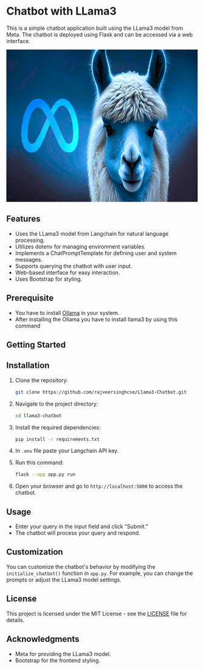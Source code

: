 
# Chatbot with LLama3

This is a simple chatbot application built using the LLama3 model from Meta. The chatbot is deployed using Flask and can be accessed via a web interface.

<o><img height="400" width="1000" src="https://github.com/rajveersinghcse/rajveersinghcse/blob/master/img/llama3.png" alt="llama"></p>

## Features

- Uses the LLama3 model from Langchain for natural language processing.
- Utilizes dotenv for managing environment variables.
- Implements a ChatPromptTemplate for defining user and system messages.
- Supports querying the chatbot with user input.
- Web-based interface for easy interaction.
- Uses Bootstrap for styling.

## Prerequisite

- You have to install [Ollama](https://ollama.com/download) in your system.
- After installing the Ollama you have to install llama3 by using this command

## Getting Started

## Installation

1. Clone the repository:

   ```bash
   git clone https://github.com/rajveersinghcse/Llama3-Chatbot.git
   ```

2. Navigate to the project directory:

   ```bash
   cd llama3-chatbot
   ```

3. Install the required dependencies:

   ```bash
   pip install -r requirements.txt
   ```

4. In `.env` file paste your Langchain API key.

3. Run this command:

   ```bash
   flask --app app.py run
   ```

5. Open your browser and go to `http://localhost:5000` to access the chatbot.

## Usage

- Enter your query in the input field and click "Submit."
- The chatbot will process your query and respond.

## Customization

You can customize the chatbot's behavior by modifying the `initialize_chatbot()` function in `app.py`. For example, you can change the prompts or adjust the LLama3 model settings.

## License

This project is licensed under the MIT License - see the [LICENSE](LICENSE) file for details.

## Acknowledgments

- Meta for providing the LLama3 model.
- Bootstrap for the frontend styling.